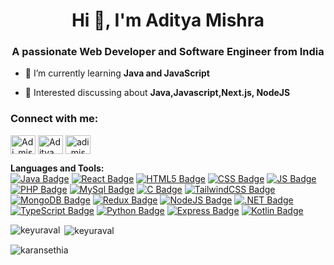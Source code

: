 <h1 align="center">Hi 👋, I'm Aditya Mishra</h1>
<h3 align="center">A passionate Web Developer and Software Engineer from India</h3>


- 🌱 I’m currently learning **Java and JavaScript**

- 💬 Interested discussing about **Java,Javascript,Next.js, NodeJS**




<h3 align="left">Connect with me:</h3>
<p align="left">
<a href="https://x.com/Adi_mishra16" target="blank"><img align="center" src="https://raw.githubusercontent.com/rahuldkjain/github-profile-readme-generator/master/src/images/icons/Social/twitter.svg" alt="Adi_mishra16" height="30" width="40" /></a>
<a href="https://www.linkedin.com/in/aditya-mishra-56b26522b/" target="blank"><img align="center" src="https://raw.githubusercontent.com/rahuldkjain/github-profile-readme-generator/master/src/images/icons/Social/linked-in-alt.svg" alt="Aditya Mishra" height="30" width="40" /></a>
<a href="https://leetcode.com/u/adi_mishra016/" target="blank"><img align="center" src="https://raw.githubusercontent.com/rahuldkjain/github-profile-readme-generator/master/src/images/icons/Social/leet-code.svg" alt="adi_mishra016" height="30" width="40" /></a>
</p>

**Languages and Tools:**<br/>
[![Java Badge](https://img.shields.io/badge/Java-ED8B00?style=for-the-badge&logo=openjdk&logoColor=white)]()
[![React Badge](https://img.shields.io/badge/React-20232A?style=for-the-badge&logo=react&logoColor=61DAFB)]()
[![HTML5 Badge](https://img.shields.io/badge/HTML5-E34F26?style=for-the-badge&logo=html5&logoColor=white)]()
[![CSS Badge](https://img.shields.io/badge/CSS3-1572B6?style=for-the-badge&logo=css3&logoColor=white)]()
[![JS Badge](https://img.shields.io/badge/JavaScript-F7DF1E?style=for-the-badge&logo=javascript&logoColor=black)]()
[![PHP Badge](https://img.shields.io/badge/PHP-777BB4?style=for-the-badge&logo=php&logoColor=white)]()
[![MySql Badge](https://img.shields.io/badge/MySQL-00000F?style=for-the-badge&logo=mysql&logoColor=white)]()
[![C Badge](https://img.shields.io/badge/C-00599C?style=for-the-badge&logo=c&logoColor=white)]()
[![TailwindCSS Badge](https://img.shields.io/badge/Tailwind_CSS-38B2AC?style=for-the-badge&logo=tailwind-css&logoColor=white)]()
[![MongoDB Badge](https://img.shields.io/badge/MongoDB-4EA94B?style=for-the-badge&logo=mongodb&logoColor=white)]()
[![Redux Badge](https://img.shields.io/badge/Redux-593D88?style=for-the-badge&logo=redux&logoColor=white)]()
[![NodeJS Badge](https://img.shields.io/badge/Node.js-43853D?style=for-the-badge&logo=node.js&logoColor=white)]()
[![.NET Badge](https://img.shields.io/badge/.NET-5C2D91?style=for-the-badge&logo=.net&logoColor=white)]()
[![TypeScript Badge](https://img.shields.io/badge/TypeScript-007ACC?style=for-the-badge&logo=typescript&logoColor=white)]()
[![Python Badge](https://img.shields.io/badge/Python-14354C?style=for-the-badge&logo=python&logoColor=white)]()
[![Express Badge](https://img.shields.io/badge/Express.js-404D59?style=for-the-badge)]()
[![Kotlin Badge](https://img.shields.io/badge/Kotlin-0095D5?&style=for-the-badge&logo=kotlin&logoColor=white)]()


<p><img align="left" src="https://github-readme-stats.vercel.app/api/top-langs?username=adimishra16&show_icons=true&theme=dark&title_color=ffffff&text_color=d9d9d9&locale=en&layout=compact" alt="keyuraval" /></p>

<p>&nbsp;<img align="center" src="https://github-readme-stats.vercel.app/api?username=adimishra16&show_icons=true&theme=dark&title_color=ffffff&text_color=d4d4d4&locale=en" alt="keyuraval" /></p>

<p><img align="center" src="https://github-readme-streak-stats.herokuapp.com/?user=adimishra16&theme=dark" alt="karansethia" /></p>
